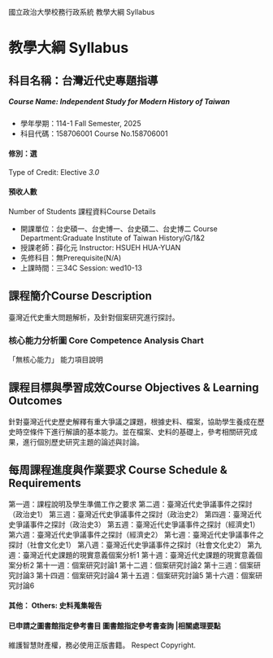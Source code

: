 國立政治大學校務行政系統 教學大綱 Syllabus
# 教學大綱 Syllabus
##  科目名稱：台灣近代史專題指導
#####  Course Name: Independent Study for Modern History of Taiwan
  * 學年學期：114-1 Fall Semester, 2025 
  * 科目代碼：158706001 Course No.158706001
#### 修別：選
Type of Credit: Elective 
_3.0_
#### 預收人數
Number of Students
課程資料Course Details
  * 開課單位：台史碩一、台史博一、台史碩二、台史博二 Course Department:Graduate Institute of Taiwan History/G/1&2 
  * 授課老師：薛化元 Instructor: HSUEH HUA-YUAN 
  * 先修科目：無Prerequisite(N/A)
  * 上課時間：三34C Session: wed10-13
##  課程簡介Course Description
臺灣近代史重大問題解析，及針對個案研究進行探討。
###  核心能力分析圖 Core Competence Analysis Chart
「無核心能力」 
能力項目說明
##  課程目標與學習成效Course Objectives & Learning Outcomes 
針對臺灣近代史歷史解釋有重大爭議之課題，根據史料、檔案，協助學生養成在歷史時空條件下進行解讀的基本能力。並在檔案、史料的基礎上，參考相關研究成果，進行個別歷史研究主題的論述與討論。
##  每周課程進度與作業要求 Course Schedule & Requirements
第一週：課程說明及學生準備工作之要求
第二週：臺灣近代史爭議事件之探討（政治史1）
第三週：臺灣近代史爭議事件之探討（政治史2）
第四週：臺灣近代史爭議事件之探討（政治史3）
第五週：臺灣近代史爭議事件之探討（經濟史1）
第六週：臺灣近代史爭議事件之探討（經濟史2）
第七週：臺灣近代史爭議事件之探討（社會文化史1）
第八週：臺灣近代史爭議事件之探討（社會文化史2）
第九週：臺灣近代史課題的現實意義個案分析1
第十週：臺灣近代史課題的現實意義個案分析2
第十一週：個案研究討論1
第十二週：個案研究討論2
第十三週：個案研究討論3
第十四週：個案研究討論4
第十五週：個案研究討論5
第十六週：個案研究討論6
####  其他： Others: 史料蒐集報告 
####  已申請之圖書館指定參考書目  圖書館指定參考書查詢 |相關處理要點
維護智慧財產權，務必使用正版書籍。 Respect Copyright.